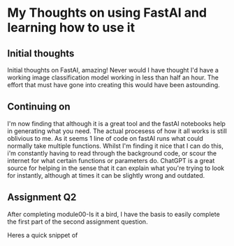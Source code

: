 # My Thoughts on using FastAI and learning how to use it
## Initial thoughts
Initial thoughts on FastAI, amazing! Never would I have thought I'd have a working image classification model working in less than half an hour.
The effort that must have gone into creating this would have been astounding.

## Continuing on
I'm now finding that although it is a great tool and the fastAI notebooks help in generating what you need.
The actual procesess of how it all works is still oblivious to me. As it seems 1 line of code on fastAI runs what could normally take multiple functions.
Whilst I'm finding it nice that I can do this, i'm constantly having to read through the background code, or scour the internet for what certain functions or parameters do.
ChatGPT is a great source for helping in the sense that it can explain what you're trying to look for instantly, although at times it can be slightly wrong and outdated.

## Assignment Q2
After completing module00-Is it a bird, I have the basis to easily complete the first part of the second assignment question.

Heres a quick snippet of 
